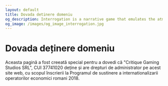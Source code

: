```yaml
---
layout: default
title: Dovada detinere domeniu
og_description: Interrogation is a narrative game that emulates the atmosphere of dark investigation procedurals to put the player in the detective’s seat and challenge their preconceptions with noire intensity.
og_image: /images/og_image_interrogation.jpg
---
```

# Dovada deținere domeniu

Aceasta pagină a fost creeată special pentru a dovedi că "Critique Gaming Studios SRL", CUI 37741020 deține și are drepturi de administrator pe acest site web, cu scopul înscrierii la Programul de sustinere a internationalizarii operatorilor economici romani 2018.
